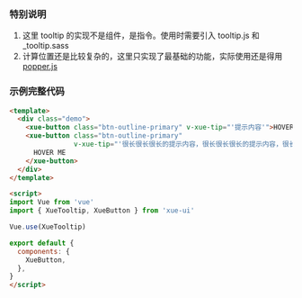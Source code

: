 ### 特别说明

1. 这里 tooltip 的实现不是组件，是指令。使用时需要引入 tooltip.js 和 _tooltip.sass
2. 计算位置还是比较复杂的，这里只实现了最基础的功能，实际使用还是得用 [popper.js](https://github.com/FezVrasta/popper.js/)

### 示例完整代码

```html
<template>
  <div class="demo">
    <xue-button class="btn-outline-primary" v-xue-tip="'提示内容'">HOVER ME</xue-button>
    <xue-button class="btn-outline-primary"
                v-xue-tip="'很长很长很长的提示内容，很长很长很长的提示内容，很长很长很长的提示内容'">
      HOVER ME
    </xue-button>
  </div>
</template>

<script>
import Vue from 'vue'
import { XueTooltip, XueButton } from 'xue-ui'

Vue.use(XueTooltip)

export default {
  components: {
    XueButton,
  },
}
</script>
```